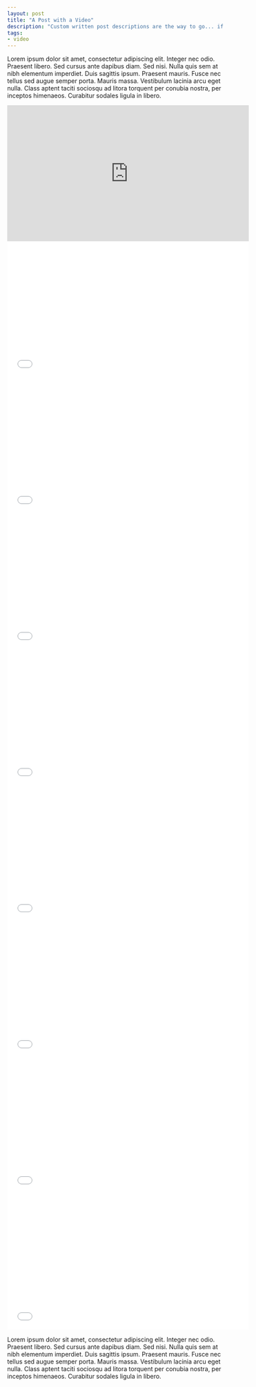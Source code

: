 ```yaml
---
layout: post
title: "A Post with a Video"
description: "Custom written post descriptions are the way to go... if you're not lazy."
tags: 
- video
---
```


Lorem ipsum dolor sit amet, consectetur adipiscing elit. Integer nec odio. Praesent libero. Sed cursus ante dapibus diam. Sed nisi. Nulla quis sem at nibh elementum imperdiet. Duis sagittis ipsum. Praesent mauris. Fusce nec tellus sed augue semper porta. Mauris massa. Vestibulum lacinia arcu eget nulla. Class aptent taciti sociosqu ad litora torquent per conubia nostra, per inceptos himenaeos. Curabitur sodales ligula in libero. 

<iframe width="560" height="315" src="https://www.youtube.com/watch?time_continue=204&v=vlvIa4DxiLw&feature=emb_logo" frameborder="0"></iframe>

<iframe width="560" height="315" src="//www.youtube.com/watch?v=hkpj-xzXhaw&feature=emb_logo" frameborder="0"></iframe>


<iframe width="560" height="315" src="//www.youtube.com/watch?time_continue=204&v=vlvIa4DxiLw&feature=emb_logo" frameborder="0"></iframe>


<iframe width="560" height="315" src="//www.youtube.com/watch?time_continue=204&v=vlvIa4DxiLw&feature=emb_logo" frameborder="0"></iframe>


<iframe width="560" height="315" src="//www.youtube.com/watch?time_continue=204&v=vlvIa4DxiLw&feature=emb_logo" frameborder="0"></iframe>


<iframe width="560" height="315" src="//www.youtube.com/watch?time_continue=204&v=vlvIa4DxiLw&feature=emb_logo" frameborder="0"></iframe>


<iframe width="560" height="315" src="//www.youtube.com/watch?time_continue=204&v=vlvIa4DxiLw&feature=emb_logo" frameborder="0"></iframe>


<iframe width="560" height="315" src="//www.youtube.com/watch?time_continue=204&v=vlvIa4DxiLw&feature=emb_logo" frameborder="0"></iframe>


<iframe width="560" height="315" src="//www.youtube.com/watch?time_continue=204&v=vlvIa4DxiLw&feature=emb_logo" frameborder="0"></iframe>


Lorem ipsum dolor sit amet, consectetur adipiscing elit. Integer nec odio. Praesent libero. Sed cursus ante dapibus diam. Sed nisi. Nulla quis sem at nibh elementum imperdiet. Duis sagittis ipsum. Praesent mauris. Fusce nec tellus sed augue semper porta. Mauris massa. Vestibulum lacinia arcu eget nulla. Class aptent taciti sociosqu ad litora torquent per conubia nostra, per inceptos himenaeos. Curabitur sodales ligula in libero. 
